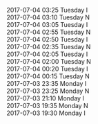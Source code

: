 2017-07-04 03:25 Tuesday  I  
2017-07-04 03:10 Tuesday  N  
2017-07-04 03:05 Tuesday  I  
2017-07-04 02:55 Tuesday  N  
2017-07-04 02:50 Tuesday  I  
2017-07-04 02:35 Tuesday  N  
2017-07-04 02:05 Tuesday  I  
2017-07-04 02:00 Tuesday  N  
2017-07-04 00:20 Tuesday  I  
2017-07-04 00:15 Tuesday  N  
2017-07-03 23:35 Monday  I  
2017-07-03 23:25 Monday  N  
2017-07-03 21:10 Monday  I  
2017-07-03 19:35 Monday  N  
2017-07-03 19:30 Monday  I  
